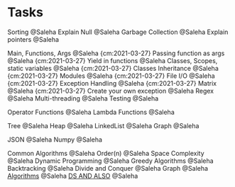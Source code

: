 # Tasks

Sorting @Saleha
Explain Null @Saleha
Garbage Collection @Saleha
Explain pointers @Saleha

Main, Functions, Args @Saleha  {cm:2021-03-27}
Passing function as args @Saleha {cm:2021-03-27}
Yield in functions @Saleha
Classes, Scopes, static variables @Saleha {cm:2021-03-27}
Classes Inheritance @Saleha {cm:2021-03-27}
Modules @Saleha {cm:2021-03-27}
File I/O @Saleha {cm:2021-03-27}
Exception Handling @Saleha {cm:2021-03-27}
Matrix @Saleha {cm:2021-03-27}
Create your own exception @Saleha
Regex @Saleha
Multi-threading @Saleha
Testing @Saleha

Operator Functions @Saleha
Lambda Functions @Saleha

Tree @Saleha
Heap @Saleha
LinkedList @Saleha
Graph @Saleha

JSON @Saleha
Numpy @Saleha

Common Algorithms @Saleha
Order(n) @Saleha
Space Complexity @Saleha
Dynamic Programming @Saleha
Greedy Algorithms @Saleha
Backtracking @Saleha
Divide and Conquer @Saleha
Graph @Saleha
[Algorithms](https://www.geeksforgeeks.org/fundamentals-of-algorithms/) @Saleha
[DS AND ALSO](https://practice.geeksforgeeks.org/courses/ds-and-algo-foundation) @Saleha
